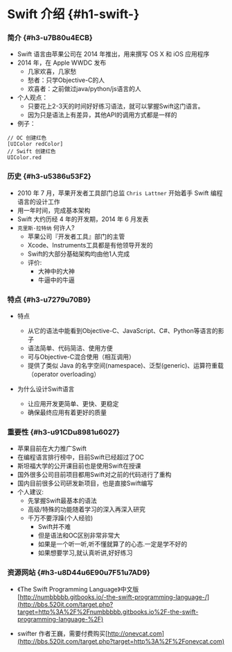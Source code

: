 # Swift 介绍 {#h1-swift-}

### 简介 {#h3-u7B80u4ECB}

* Swift 语言由苹果公司在 2014 年推出，用来撰写 OS X 和 iOS 应用程序
* 2014 年，在 Apple WWDC 发布
  * 几家欢喜，几家愁
  * 愁者：只学Objective-C的人
  * 欢喜者：之前做过java/python/js语言的人
* 个人观点：
  * 只要花上2-3天的时间好好练习语法，就可以掌握Swift这门语言。
  * 因为只是语法上有差异，其他API的调用方式都是一样的
* 例子：

```
// OC 创建红色
[UIColor redColor]
// Swift 创建红色
UIColor.red
```

### 历史 {#h3-u5386u53F2}

* 2010 年 7 月，苹果开发者工具部门总监
  `Chris Lattner`
  开始着手 Swift 编程语言的设计工作
* 用一年时间，完成基本架构
* Swift 大约历经 4 年的开发期，2014 年 6 月发表
* `克里斯·拉特纳`
  何许人?
  * 苹果公司『开发者工具』部门的主管
  * Xcode、Instruments工具都是有他领导开发的
  * Swift的大部分基础架构均由他1人完成
  * 评价:
    * 大神中的大神
    * 牛逼中的牛逼

### 特点 {#h3-u7279u70B9}

* 特点

  * 从它的语法中能看到Objective-C、JavaScript、C\#、Python等语言的影子
  * 语法简单、代码简洁、使用方便
  * 可与Objective-C混合使用（相互调用）
  * 提供了类似 Java 的名字空间\(namespace\)、泛型\(generic\)、运算符重载（operator overloading）

* 为什么设计Swift语言

  * 让应用开发更简单、更快、更稳定
  * 确保最终应用有着更好的质量

### 重要性 {#h3-u91CDu8981u6027}

* 苹果目前在大力推广Swift
* 在编程语言排行榜中，目前Swift已经超过了OC
* 斯坦福大学的公开课目前也是使用Swift在授课
* 国外很多公司目前项目都用Swift对之前的代码进行了重构
* 国内目前很多公司研发新项目，也是直接Swift编写
* 个人建议:
  * 先掌握Swift最基本的语法
  * 高级/特殊的功能随着学习的深入再深入研究
  * 千万不要浮躁\(个人经验\)
    * Swift并不难
    * 但是语法和OC区别非常非常大
    * 如果是一个听一听,听不懂就算了的心态.一定是学不好的
    * 如果想要学习,就认真听讲,好好练习

### 资源网站 {#h3-u8D44u6E90u7F51u7AD9}

* 《The Swift Programming Language》中文版[http://numbbbbb.gitbooks.io/-the-swift-programming-language-/](http://bbs.520it.com/target.php?target=http%3A%2F%2Fnumbbbbb.gitbooks.io%2F-the-swift-programming-language-%2F)

* swifter 作者王巍，需要付费购买[http://onevcat.com](http://bbs.520it.com/target.php?target=http%3A%2F%2Fonevcat.com)



